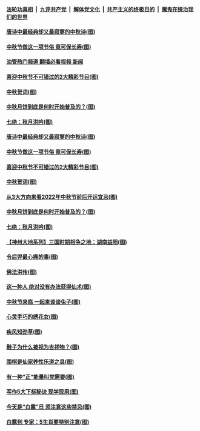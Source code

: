 ####  [法轮功真相](../../../../basic/blob/master/README.md?t=09102301) &nbsp;|&nbsp; [九评共产党](../../../../9ping.md/blob/master/README.md?t=09102301) &nbsp;|&nbsp; [解体党文化](../../../../jtdwh.md/blob/master/README.md?t=09102301)  &nbsp;|&nbsp; [共产主义的终极目的](../../../../gczydzjmd.md/blob/master/README.md?t=09102301) &nbsp;|&nbsp; [魔鬼在统治我们的世界](../../../../mgztzwmdsj.md/blob/master/README.md?t=09102301) 

#### [唐诗中最经典却又最寂寥的中秋诗(图)](../pages/p7/1001655.md?t=09102301) 

#### [中秋节做这一项节俗 竟可保长寿(图)](../pages/p7/1015668.md?t=09102301) 

#### [油管热门频道 翻墙必看视频 新闻](http://45.76.130.85:81/youtube.html?09102301)

#### [喜迎中秋节不可错过的2大精彩节目(图)](../pages/p7/1014153.md?t=09102301) 

#### [中秋贺词(图)](../pages/p7/1015857.md?t=09102301) 

#### [中秋月饼到底是何时开始普及的？(图)](../pages/p7/1014967.md?t=09102301) 

#### [七绝：秋月洪吟(图)](../pages/p7/1016251.md?t=09102301) 

#### [唐诗中最经典却又最寂寥的中秋诗(图)](../pages/p7/1001655.md?t=09102301) 

#### [中秋节做这一项节俗 竟可保长寿(图)](../pages/p7/1015668.md?t=09102301) 

#### [喜迎中秋节不可错过的2大精彩节目(图)](../pages/p7/1014153.md?t=09102301) 

#### [中秋贺词(图)](../pages/p7/1015857.md?t=09102301) 

#### [从3大方向来看2022年中秋节前后开运宜忌(图)](../pages/p7/1016284.md?t=09102301) 

#### [中秋月饼到底是何时开始普及的？(图)](../pages/p7/1014967.md?t=09102301) 

#### [七绝：秋月洪吟(图)](../pages/p7/1016251.md?t=09102301) 

#### [【神州大地系列】三国时期相争之地：湖南益阳(图)](../pages/p7/1014867.md?t=09102301) 

#### [令后羿最心痛的事(图)](../pages/p7/999739.md?t=09102301) 

#### [佛法洪传(图)](../pages/p7/1015584.md?t=09102301) 

#### [这一种人 绝对没有办法获得仙术(图)](../pages/p7/1015971.md?t=09102301) 

#### [中秋节来临 一起来谈谈兔子(图)](../pages/p7/1014968.md?t=09102301) 

#### [心灵手巧的绣花女(图)](../pages/p7/1015583.md?t=09102301) 

#### [疾风知劲草(图)](../pages/p7/1015982.md?t=09102301) 

#### [鞋子为什么被视为吉祥物？(图)](../pages/p7/1015831.md?t=09102301) 

#### [围棋是仙家养性乐道之具(图)](../pages/p7/1016071.md?t=09102301) 

#### [有一种“正”能量叫党需要(图)](../pages/p7/1016084.md?t=09102301) 

#### [写作5大下标秘诀 现学现用(图)](../pages/p7/1015892.md?t=09102301) 

#### [今天是“白露”日 须注意这些禁忌(图)](../pages/p7/1016041.md?t=09102301) 

#### [白露到 专家：5生肖要特别注意(图)](../pages/p7/1016030.md?t=09102301) 

<img src='http://gfw-breaker.win/goodnews/indexes/p7.md' width='0px' height='0px'/>
